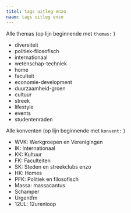 ```yaml
---
titel: tags uitleg enzo
naam: tags uitleg enzo
---
```


Alle themas (op lijn beginnende met `themas:` )

- diversiteit
- politiek-filosofisch
- internationaal
- wetenschap-techniek
- home
- faculteit
- economie-development
- duurzaamheid-groen
- cultuur
- streek
- lifestyle
- events
- studentenraden

Alle konventen (op lijn beginnende met `konvent:` )
- WVK: Werkgroepen en Verenigingen
- IK: Internationaal
- KK: Kultuur
- FK: Faculteiten
- SK: Steden en streekclubs enzo
- HK: Homes
- PFK: Politiek en filosofisch
- Massa: massacantus
- Schamper
- Urgentfm
- 12UL: 12urenloop
